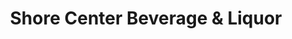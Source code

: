 ---
title: "Shore Center Beverage & Liquor"
url: /euclid/shore-center-beverage-und-liquor/
shop: Spirituosen
---